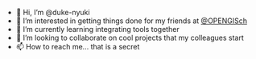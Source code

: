 - 👋 Hi, I’m @duke-nyuki
- 👀 I’m interested in getting things done for my friends at [@OPENGISch](https://github.com/opengisch)
- 🌱 I’m currently learning integrating tools together
- 💞️ I’m looking to collaborate on cool projects that my colleagues start
- 📫 How to reach me... that is a secret

<!---
duke-nyuki/duke-nyuki is a ✨ special ✨ repository because its `README.md` (this file) appears on your GitHub profile.
You can click the Preview link to take a look at your changes.
--->

